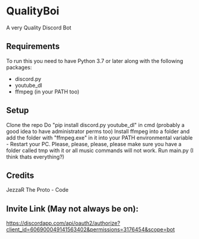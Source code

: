# QualityBoi
A very Quality Discord Bot

## Requirements  
To run this you need to have Python 3.7 or later along with the following packages:
- discord.py
- youtube_dl
- ffmpeg (in your PATH too)

## Setup
Clone the repo 
Do "pip install discord.py youtube_dl" in cmd (probably a good idea to have administrator perms too)
Install ffmpeg into a folder and add the folder with "ffmpeg.exe" in it into your PATH environmental variable - Restart your PC.
Please, please, please, please make sure you have a folder called tmp with it or all music commands will not work.
Run main.py (I think thats everything?)

## Credits
JezzaR The Proto - Code

## Invite Link (May not always be on): 
https://discordapp.com/api/oauth2/authorize?client_id=606900049141563402&permissions=3176454&scope=bot
